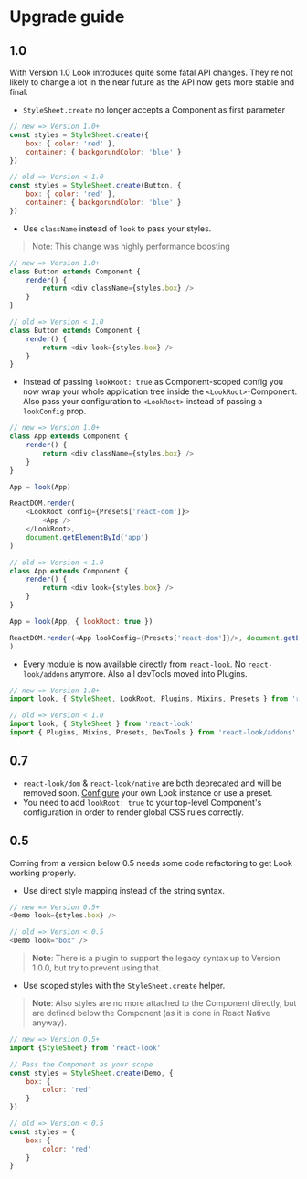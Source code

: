 # Upgrade guide

## 1.0
With Version 1.0 Look introduces quite some fatal API changes.
They're not likely to change a lot in the near future as the API now gets more stable and final.
* `StyleSheet.create` no longer accepts a Component as first parameter

```javascript
// new => Version 1.0+
const styles = StyleSheet.create({
	box: { color: 'red' },
	container: { backgorundColor: 'blue' }
})

// old => Version < 1.0
const styles = StyleSheet.create(Button, {
	box: { color: 'red' },
	container: { backgorundColor: 'blue' }
})
```

* Use `className` instead of `look` to pass your styles.

> Note: This change was highly performance boosting

```javascript
// new => Version 1.0+
class Button extends Component {
	render() {
		return <div className={styles.box} />
	}
}

// old => Version < 1.0
class Button extends Component {
	render() {
		return <div look={styles.box} />
	}
}
```

* Instead of passing `lookRoot: true` as Component-scoped config you now wrap your whole application tree inside the `<LookRoot>`-Component. Also pass your configuration to `<LookRoot>` instead of passing a `lookConfig` prop.

```javascript
// new => Version 1.0+
class App extends Component {
	render() {
		return <div className={styles.box} />
	}
}

App = look(App)

ReactDOM.render(
	<LookRoot config={Presets['react-dom']}>
		<App />
	</LookRoot>,
	document.getElementById('app')
)

// old => Version < 1.0
class App extends Component {
	render() {
		return <div look={styles.box} />
	}
}

App = look(App, { lookRoot: true })

ReactDOM.render(<App lookConfig={Presets['react-dom']}/>, document.getElementById('app')
)
```

* Every module is now available directly from `react-look`. No `react-look/addons` anymore. Also all devTools moved into Plugins.

```javascript
// new => Version 1.0+
import look, { StyleSheet, LookRoot, Plugins, Mixins, Presets } from 'react-look'

// old => Version < 1.0
import look, { StyleSheet } from 'react-look'
import { Plugins, Mixins, Presets, DevTools } from 'react-look/addons'
```


## 0.7
* `react-look/dom` & `react-look/native` are both deprecated and will be removed soon. [Configure](./configureLook.md) your own Look instance or use a preset.
* You need to add `lookRoot: true` to your top-level Component's configuration in order to render global CSS rules correctly.

## 0.5
Coming from a version below 0.5 needs some code refactoring to get Look working properly.

* Use direct style mapping instead of the string syntax.

```javascript
// new => Version 0.5+
<Demo look={styles.box} />

// old => Version < 0.5
<Demo look="box" />
```
> **Note**: There is a plugin to support the legacy syntax up to Version 1.0.0, but try to prevent using that.

* Use scoped styles with the `StyleSheet.create` helper.

> **Note**: Also styles are no more attached to the Component directly, but are defined below the Component (as it is done in React Native anyway).

```javascript
// new => Version 0.5+
import {StyleSheet} from 'react-look'

// Pass the Component as your scope
const styles = StyleSheet.create(Demo, {
	box: {
		color: 'red'
	}
})

// old => Version < 0.5
const styles = {
	box: {
		color: 'red'
	}
}
```
